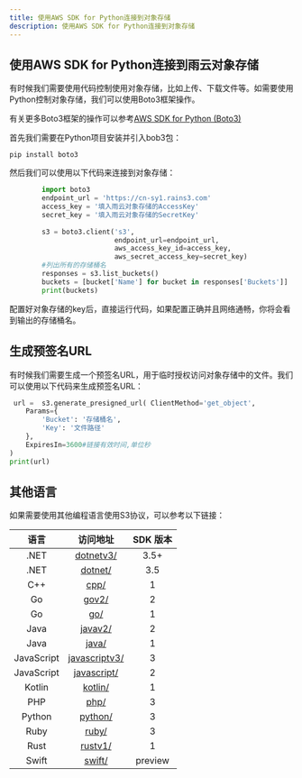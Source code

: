 ```yaml
---
title: 使用AWS SDK for Python连接到对象存储
description: 使用AWS SDK for Python连接到对象存储
---
```


## 使用AWS SDK for Python连接到雨云对象存储

有时候我们需要使用代码控制使用对象存储，比如上传、下载文件等。如需要使用Python控制对象存储，我们可以使用Boto3框架操作。

有关更多Boto3框架的操作可以参考[AWS SDK for Python (Boto3)](hhttps://boto3.amazonaws.com/v1/documentation/api/latest/index.html)


首先我们需要在Python项目安装并引入bob3包：

```shell
pip install boto3
```


然后我们可以使用以下代码来连接到对象存储：

```python
        import boto3
        endpoint_url = 'https://cn-sy1.rains3.com'
        access_key = '填入雨云对象存储的AccessKey'
        secret_key = '填入雨云对象存储的SecretKey'
        
        s3 = boto3.client('s3',
                          endpoint_url=endpoint_url,
                          aws_access_key_id=access_key,
                          aws_secret_access_key=secret_key)
        #列出所有的存储桶名
        responses = s3.list_buckets()
        buckets = [bucket['Name'] for bucket in responses['Buckets']]
        print(buckets)
```

配置好对象存储的key后，直接运行代码，如果配置正确并且网络通畅，你将会看到输出的存储桶名。



## 生成预签名URL

有时候我们需要生成一个预签名URL，用于临时授权访问对象存储中的文件。我们可以使用以下代码来生成预签名URL：

```python
 url =  s3.generate_presigned_url( ClientMethod='get_object',
    Params={
        'Bucket': '存储桶名',
        'Key': '文件路径'
    },
    ExpiresIn=3600#链接有效时间,单位秒
)
print(url)
```


## 其他语言

如果需要使用其他编程语言使用S3协议，可以参考以下链接：

|     语言     |                                                                          访问地址                                                                          | SDK 版本  |
|:----------:|:------------------------------------------------------------------------------------------------------------------------------------------------------:|:-------:|
|    .NET    |                                    [dotnetv3/](https://github.com/awsdocs/aws-doc-sdk-examples/blob/main/dotnetv3)                                     |  3.5+   |
|    .NET    |                                      [dotnet/](https://github.com/awsdocs/aws-doc-sdk-examples/blob/main/.dotnet)                                      |   3.5   |
|    C++     |                                         [cpp/](https://github.com/awsdocs/aws-doc-sdk-examples/blob/main/cpp)                                          |    1    |
|     Go     |                                        [gov2/](https://github.com/awsdocs/aws-doc-sdk-examples/blob/main/gov2)                                         |    2    |
|     Go     |                                          [go/](https://github.com/awsdocs/aws-doc-sdk-examples/blob/main/go)                                           |    1    |
|    Java    |                                      [javav2/](https://github.com/awsdocs/aws-doc-sdk-examples/blob/main/javav2)                                       |    2    |
|    Java    |                                        [java/](https://github.com/awsdocs/aws-doc-sdk-examples/blob/main/java)                                         |    1    |
| JavaScript |                                [javascriptv3/](https://github.com/awsdocs/aws-doc-sdk-examples/blob/main/javascriptv3)                                 |    3    |
| JavaScript |                                  [javascript/](https://github.com/awsdocs/aws-doc-sdk-examples/blob/main/javascript)                                   |    2    |
|   Kotlin   |                                      [kotlin/](https://github.com/awsdocs/aws-doc-sdk-examples/blob/main/kotlin)                                       |    1    |
|    PHP     |                                         [php/](https://github.com/awsdocs/aws-doc-sdk-examples/blob/main/php)                                          |    3    |
|   Python   |                                      [python/](https://github.com/awsdocs/aws-doc-sdk-examples/blob/main/python)                                       |    3    |
|    Ruby    |                                        [ruby/](https://github.com/awsdocs/aws-doc-sdk-examples/blob/main/ruby)                                         |    3    |
|    Rust    |                                      [rustv1/](https://github.com/awsdocs/aws-doc-sdk-examples/blob/main/rustv1)                                       |    1    |
|   Swift    |                                       [swift/](https://github.com/awsdocs/aws-doc-sdk-examples/blob/main/swift)                                        | preview |
